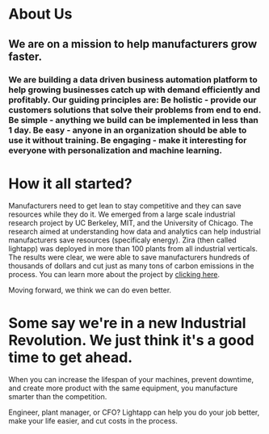 <div class="uk-section">
  <div class="uk-container uk-container-medium">
    <h1>About Us</h1>
    <h2>We are on a mission to help manufacturers grow faster.</h2>
    <h3>We are building a data driven business automation platform to help growing businesses catch up with demand efficiently and profitably.
        Our guiding principles are:
        Be holistic - provide our customers solutions that solve their problems from end to end.
        Be simple - anything we build can be implemented in less than 1 day.
        Be easy - anyone in an organization should be able to use it without training.
        Be engaging -  make it interesting for everyone with personalization and machine learning.</h3>
    <h1>How it all started?</h1>
    Manufacturers need to get lean to stay competitive and they can save resources while they do it.
    We emerged from a large scale industrial research project by UC Berkeley, MIT, and the University of Chicago.
    The research aimed at understanding how data and analytics can help industrial manufacturers save resources (specificaly energy).  Zira (then called lightapp)       was deployed in more than 100 plants from all industrial verticals.
    The results were clear, we were able to save manufacturers hundreds of thousands of dollars and cut just as many tons of carbon emissions in the process.
    You can learn more about the project by <a href="https://www.energy.ca.gov/publications/2019/unlocking-industrial-energy-efficiency-through-optimized-energy-management">clicking here</a>.

Moving forward, we think we can do even better.
    <h1>Some say we're in a new Industrial Revolution. We just think it's a good time to get ahead.</h1>
When you can increase the lifespan of your machines, prevent downtime, and create more product with the same equipment, you manufacture smarter than the competition.
    

Engineer, plant manager, or CFO? Lightapp can help you do your job better, make your life easier, and cut costs in the process.
  </div>
</div>
